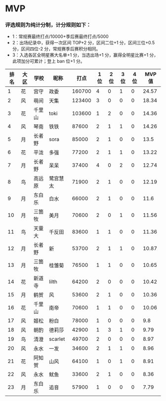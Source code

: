 # MVP

### 评选规则为纯计分制，计分规则如下：
  - 1：常规赛最终打点/10000+季后赛最终打点/5000
  - 2：出场纪录中，获得一次区间 TOP+2 分，区间二位+1 分，区间三位+0.5 分，区间四位-2 分，常规赛季后赛积分相同。
  - 3：入选各区全明星赛大名单+1 分，当选出场+1 分，赢得全明星比赛+1 分，此项加分可累计；登上 ban 位+1 分。
  
|排名	|大区	|学校	|昵称	|打点	|1位	|2位	|3位	|4位	|MVP值|
| -- | ---- | ---- | -------- | ----- | -- | -- | -- | -- | ---- |
|	1	|	花	|	宫守	|	政委	|	160700	|	4	|	0	|	1	|	0	|	24.57	|
|	2	|	风	|	萌间	|	天集	|	123400	|	3	|	0	|	0	|	0	|	18.34	|
|	3	|	花	|	千里山	|	toki	|	103600	|	1	|	2	|	0	|	0	|	14.36	|
|	4	|	风	|	琴南	|	铁铁	|	87600	|	2	|	1	|	1	|	0	|	14.26	|
|	5	|	月	|	长者野	|	sora	|	85000	|	2	|	1	|	0	|	0	|	13.5	|
|	6	|	花	|	平泷	|	多强	|	77200	|	2	|	1	|	1	|	0	|	13.22	|
|	7	|	月	|	长者野	|	呆呆	|	37400	|	4	|	0	|	2	|	0	|	12.74	|
|	8	|	鸟	|	高远原	|	鹭宫慧太	|	71900	|	2	|	1	|	0	|	0	|	12.19	|
|	9	|	月	|	东白乐	|	白水	|	66000	|	2	|	1	|	0	|	0	|	11.6	|
|	10	|	月	|	三箇牧	|	美月	|	70600	|	2	|	0	|	1	|	0	|	11.56	|
|	11	|	鸟	|	天童大	|	千反田	|	83600	|	1	|	1	|	0	|	0	|	11.36	|
|	12	|	月	|	长者野	|	新	|	53700	|	2	|	1	|	1	|	0	|	10.87	|
|	13	|	月	|	三箇牧	|	桂雏菊	|	76500	|	1	|	1	|	0	|	0	|	10.65	|
|	14	|	花	|	新道寺	|	lilth	|	64200	|	2	|	0	|	0	|	0	|	10.42	|
|	15	|	月	|	鹤贺	|	风	|	53600	|	2	|	1	|	0	|	0	|	10.36	|
|	16	|	花	|	千里山	|	南帝	|	70600	|	1	|	1	|	0	|	0	|	10.06	|
|	17	|	风	|	姬松	|	粉白	|	78000	|	1	|	0	|	0	|	0	|	9.8	|
|	18	|	风	|	朝酌	|	德莉莎	|	42900	|	1	|	3	|	1	|	0	|	9.79	|
|	19	|	鸟	|	清澄	|	scarlet	|	49700	|	2	|	0	|	0	|	0	|	8.97	|
|	20	|	风	|	永水	|	一发	|	34600	|	2	|	1	|	1	|	0	|	8.96	|
|	21	|	花	|	阿知贺	|	山风	|	64100	|	1	|	0	|	1	|	0	|	8.91	|
|	22	|	风	|	永水	|	鱿鱼	|	33600	|	2	|	1	|	0	|	0	|	8.36	|
|	23	|	月	|	东白乐	|	追音	|	57900	|	1	|	0	|	0	|	0	|	7.79	|


